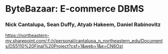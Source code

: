 # ByteBazaar: E-commerce DBMS
### Nick Cantalupa, Sean Duffy, Atyab Hakeem, Daniel Rabinovitz
https://northeastern-my.sharepoint.com/:f:/r/personal/cantalupa_n_northeastern_edu/Documents/DS5110%20Final%20Project?csf=1&web=1&e=CN6Ozi